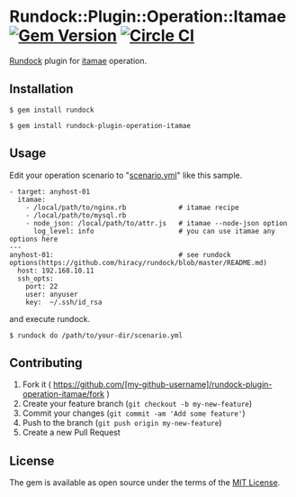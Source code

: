 # Rundock::Plugin::Operation::Itamae [![Gem Version](https://badge.fury.io/rb/rundock-plugin-operation-itamae.svg)](http://badge.fury.io/rb/rundock-plugin-operation-itamae) [![Circle CI](https://circleci.com/gh/hiracy/rundock-plugin-operation-itamae/tree/master.png?style=shield)](https://circleci.com/gh/hiracy/rundock-plugin-operation-itamae/tree/master)

[Rundock](https://github.com/hiracy/rundock) plugin for [itamae](https://github.com/itamae-kitchen/itamae) operation.

## Installation

```
$ gem install rundock
```

```
$ gem install rundock-plugin-operation-itamae
```

## Usage

Edit your operation scenario to "[scenario.yml](https://github.com/hiracy/rundock/blob/master/scenario_sample.yml)" like this sample.

```
- target: anyhost-01
  itamae:
    - /local/path/to/nginx.rb             # itamae recipe
    - /local/path/to/mysql.rb
    - node_json: /local/path/to/attr.js   # itamae --node-json option
      log_level: info                     # you can use itamae any options here
---
anyhost-01:                               # see rundock options(https://github.com/hiracy/rundock/blob/master/README.md)
  host: 192.168.10.11
  ssh_opts:
    port: 22
    user: anyuser
    key:  ~/.ssh/id_rsa
```

and execute rundock.

    $ rundock do /path/to/your-dir/scenario.yml

## Contributing

1. Fork it ( https://github.com/[my-github-username]/rundock-plugin-operation-itamae/fork )
2. Create your feature branch (`git checkout -b my-new-feature`)
3. Commit your changes (`git commit -am 'Add some feature'`)
4. Push to the branch (`git push origin my-new-feature`)
5. Create a new Pull Request

## License

The gem is available as open source under the terms of the [MIT License](http://opensource.org/licenses/MIT).

